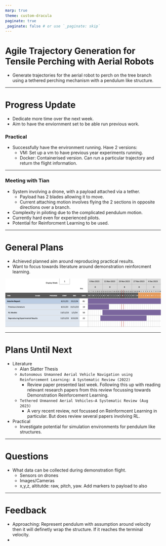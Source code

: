 ```yaml
---
marp: true
theme: custom-dracula
paginate: true
_paginate: false # or use `_paginate: skip`
---
```


# Agile Trajectory Generation for Tensile Perching with Aerial Robots
- Generate trajectories for the aerial robot to perch on the tree branch using a tethered perching mechanism with a pendulum like structure.

---
# Progress Update
- Dedicate more time over the next week.
- Aim to have the enviornment set to be able run previous work.
### Practical
- Successfully have the environment running. Have 2 versions:
  - VM: Set up a vm to have previous year experiments running.
  - Docker: Containerised version. Can run a particular trajectory and return the flight information.

---
### Meeting with Tian
- System involving a drone, with a payload attached via a tether.
  - Payload has 2 blades allowing it to move.
  - Current attaching motion involves flying the 2 sections in opposite directions over a branch.
- Complexity in piloting due to the complicated pendulum motion.
- Currently hard even for experienced pilots.
- Potential for Reinforcment Learning to be used.


---
# General Plans
- Achieved planned aim around reproducing practical results.
- Want to focus towards literature around demonstration reinforcment learning.

![h:300](./ghanttChart.png)

---
# Plans Until Next
- Literature
  - Alan Slatter Thesis
  - `Autonomous Unmanned Aerial Vehicle Navigation using Reinforcement Learning: A Systematic Review (2022)`
    - Review paper presented last week. Following this up with reading relevant research papers from this review focussing towards Demonstration Reinforcement Learning.
  - `Tethered Unmanned Aerial Vehicles—A Systematic Review (Aug 2023)`
    - A very recent review, not focussed on Reinformcent Learning in particular. But does review several papers involving RL.
- Practical
  - Investigate potential for simulation environments for pendulum like structures.
---
# Questions
- What data can be collected during demonstration flight.
  - Sensors on drones
  - Images/Cameras
  - x,y,z, altitutde: raw, pitch, yaw. Add markers to payload to also

---
# Feedback
- Approaching: Represent pendulum with assumption around velocity then it will definetly wrap the structure. If it reaches the terminal velocity.
- 
